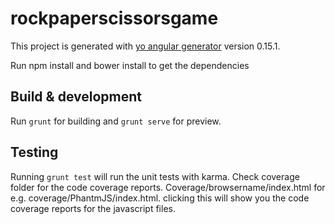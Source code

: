 # rockpaperscissorsgame

This project is generated with [yo angular generator](https://github.com/yeoman/generator-angular)
version 0.15.1.

Run npm install and bower install to get the dependencies

## Build & development

Run `grunt` for building and `grunt serve` for preview.

## Testing

Running `grunt test` will run the unit tests with karma.
Check coverage folder for the code coverage reports.
Coverage/browsername/index.html
for e.g. coverage/PhantmJS/index.html. clicking this will show you the code coverage reports for the javascript files.
